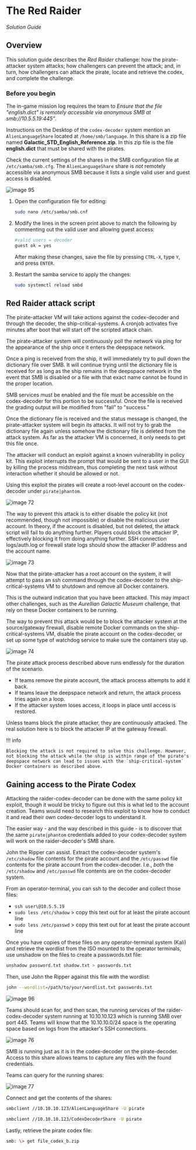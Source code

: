 # The Red Raider

_Solution Guide_

## Overview

This solution guide describes the *Red Raider* challenge: how the pirate-attacker system attacks; how challengers can prevent the attack; and, in turn, how challengers can attack the pirate, locate and retrieve the codex, and complete the challenge.

### Before you begin

The in-game mission log requires the team to *Ensure that the file "english.dict" is remotely accessible via anonymous SMB at smb://10.5.5.19:445”*.

Instructions on the Desktop of the `codex-decoder` system mention an `AlienLanguageShare` located at `/home/smb/language`. In this share is a zip file named **Galactic_STD_English_Reference.zip**. In this zip file is the file **english.dict** that must be shared with the pirates.

Check the current settings of the shares in the SMB configuration file at `/etc/samba/smb.cfg`. The `AlienLanguageShare` share is *not* remotely accessible via anonymous SMB because it lists a single valid user and guest access is disabled.

![image 95](img/image95.png)

1. Open the configuration file for editing:	

	```bash
	sudo nano /etc/samba/smb.cnf
	```

2. Modify the lines in the screen print above to match the following by commenting out the valid user and allowing guest access:

	```bash
	#valid users = decoder
	guest ok = yes
	```
    
    After making these changes, save the file by pressing `CTRL-X`, type `Y`, and press `ENTER`.

3. Restart the samba service to apply the changes:

	```bash
	sudo systemctl reload smbd
	```

## Red Raider attack script

The pirate-attacker VM will take actions against the codex-decoder and through the decoder, the ship-critical-systems. A cronjob activates five minutes after boot that will start off the scripted attack chain.

The pirate-attacker system will continuously poll the network via ping for the appearance of the ship once it enters the deepspace network.

Once a ping is received from the ship, it will immediately try to pull down the dictionary file over SMB. It will continue trying until the dictionary file is received for as long as the ship remains in the deepspace network in the event that SMB is disabled or a file with that
exact name cannot be found in the proper location.

SMB services must be enabled and the file must be accessible on the codex-decoder for this portion to be successful. Once the file is received the grading output will be modified from "fail" to "success."

Once the dictionary file is received and the status message is changed, the pirate-attacker system will begin its attacks. It will not try to grab the dictionary file again unless somehow the dictionary file is deleted from the attack system. As far as the attacker VM is concerned, it only needs to get this file once.

The attacker will conduct an exploit against a known vulnerability in policy kit. This exploit interrupts the prompt that would be sent to a user in the GUI by killing the process midstream, thus completing the next task without interaction whether it should be allowed or not.

Using this exploit the pirates will create a root-level account on the codex-decoder under `pirate|phantom`.

![image 72](img/image72.png)

The way to prevent this attack is to either disable the policy kit (not recommended, though not impossible) or disable the malicious user account. In theory, if the account is disabled, but not deleted, the attack script will fail to do anything further. Players could block the attacker IP, effectively blocking it from doing anything further. SSH connection logs/auth.log or firewall state logs should show the attacker IP address and the account name.

![image 73](img/image73.png)

Now that the pirate-attacker has a root account on the system, it will attempt to pass an ssh command through the codex-decoder to the ship-critical-systems VM to shutdown and remove all Docker containers. 

This is the outward indication that you have been attacked. This may impact other challenges, such as the *Aurellian Galactic Museum* challenge, that rely on these Docker containers to be running.

The way to prevent this attack would be to block the attacker system at the source/gateway firewall, disable remote Docker commands on the ship-critical-systems VM, disable the pirate account on the codex-decoder, or set up some type of watchdog service to make sure the containers stay up.

![image 74](img/image74.png)

The pirate attack process described above runs endlessly for the duration of the scenario.

- If teams remove the pirate account, the attack process attempts to add it back.
- If teams leave the deepspace network and return, the attack process tries again on a loop.
- If the attacker system loses access, it loops in place until access is restored.

Unless teams block the pirate attacker, they are continuously attacked. The real solution here is to block the attacker IP at the gateway firewall.

!!! info

	Blocking the attack is not required to solve this challenge. However, not blocking the attack while the ship is within range of the pirate's deepspace network can lead to issues with the `ship-critical-system` Docker containers as described above.

## Gaining access to the Pirate Codex

Attacking the raider-codex-decoder can be done with the same policy kit exploit, though it would be tricky to figure out this is what led to the account creation. Teams would need to research this exploit to know how to conduct it and read their own codex-decoder logs to understand it.

The easier way - and the way described in this guide - is to discover that the same `pirate|phantom` credentials added to your codex-decoder system will work on the raider-decoder's SMB share.

John the Ripper can assist. Extract the codex-decoder system's `/etc/shadow` file contents for the pirate account and the `/etc/passwd` file contents for the pirate account from the codex-decoder. I.e., *both* the `/etc/shadow` and `/etc/passwd` file contents are on the codex-decoder system.

From an operator-terminal, you can ssh to the decoder and collect those files:

- `ssh user\@10.5.5.19`
- `sudo less /etc/shadow` > copy this text out for at least the pirate account line
- `sudo less /etc/passwd` > copy this text out for at least the pirate account line

Once you have copies of these files on any operator-terminal system (Kali) and retrieve the wordlist from the ISO mounted to the operator terminals, use unshadow on the files to create a passwords.txt file:

```bash
unshadow password.txt shadow.txt > passwords.txt
```

Then, use John the Ripper against this file with the wordlist:

```bash
john --wordlist=/path/to/your/wordlist.txt passwords.txt
```

![image 96](img/image96.png)

Teams should scan for, and then scan, the running services of the raider-codex-decoder system running at 10.10.10.123 which is running SMB over port 445. Teams will know that the 10.10.10.0/24 space is the operating space based on logs from the attacker's SSH connections.

![image 76](img/image76.png)

SMB is running just as it is in the codex-decoder on the pirate-decoder. Access to this share allows teams to capture any files with the found credentials.

Teams can query for the running shares:

![image 77](img/image77.png)

Connect and get the contents of the shares: 

```bash
smbclient //10.10.10.123/AlienLanguageShare -U pirate
```

```bash
smbclient //10.10.10.123/CodexDecoderShare -U pirate
```

Lastly, retrieve the pirate codex file:

```bash
smb: \> get file_codex_b.zip
```
